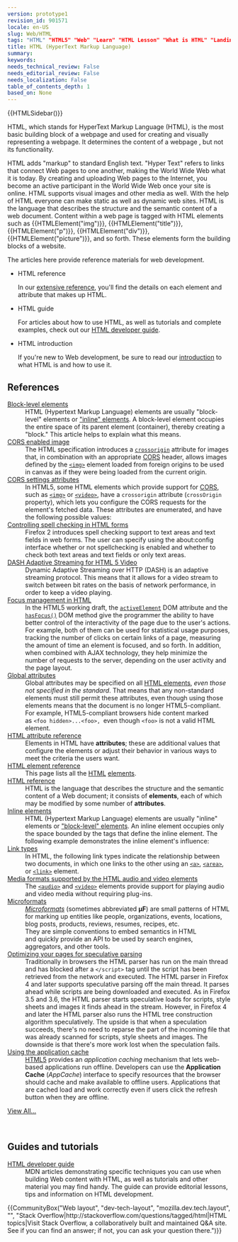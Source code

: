 ```yaml
---
version: prototype1
revision_id: 901571
locale: en-US
slug: Web/HTML
tags: "HTML" "HTML5" "Web" "Learn" "HTML Lesson" "What is HTML" "Landing" "HTML Tutorials" "Hyper text" "Hypertext" "Reference" "HTML Programming" "l10n:priority"
title: HTML (HyperText Markup Language)
summary: 
keywords: 
needs_technical_review: False
needs_editorial_review: False
needs_localization: False
table_of_contents_depth: 1
based_on: None
---
```

<p class="note">{{HTMLSidebar()}}</p>

<p><span class="seoSummary">HTML, which stands for HyperText Markup Language (HTML), is the most basic building block of a webpage and used for creating and visually representing a webpage. It determines the content of a webpage , but not its functionality.</span></p>

<p>HTML adds "markup" to standard English text. "Hyper Text" refers to links that connect Web pages to one another, making the World Wide Web what it is today. By creating and uploading Web pages to the Internet, you become an active participant in the World Wide Web once your site&nbsp;is online. HTML supports visual images and other media as well. With the help of HTML everyone can make static as well as dynamic web sites.&nbsp;HTML is the language that describes the structure and the semantic content of a web document. Content within a web page is tagged with HTML elements such as {{HTMLElement("img")}}, {{HTMLElement("title")}}, {{HTMLElement("p")}}, {{HTMLElement("div")}}, {{HTMLElement("picture")}}, and so forth. These elements form the building blocks of a website.</p>

<p>The articles here provide reference materials for web development.</p>

<section class="cleared" id="sect1">
<ul class="card-grid">
 <li><span>HTML reference</span>

  <p>In our <a href="/en-US/docs/Web/HTML/Reference">extensive reference</a>, you'll find the details on each element and attribute that makes up HTML.</p>
 </li>
 <li><span>HTML guide</span>
  <p>For articles about how to use HTML, as well as tutorials and complete examples, check out our <a href="/en-US/docs/Web/Guide/HTML">HTML developer guide</a>.</p>
 </li>
 <li><span>HTML introduction</span>
  <p>If you're new to Web development, be sure to read our <a href="https://developer.mozilla.org/en-US/docs/Web/Guide/HTML/Introduction">introduction</a> to what HTML is and how to use it.</p>
 </li>
</ul>

<div class="row topicpage-table">
<div class="section">
<h2 class="Documentation" id="Documentation" name="Documentation">References</h2>

<dl>
 <dt class="landingPageList"><a href="https://developer.mozilla.org/en-US/docs/Web/HTML/Block-level_elements">Block-level elements</a></dt>
 <dd class="landingPageList">HTML (Hypertext Markup Language) elements are usually "block-level" elements or <a href="https://developer.mozilla.org/en-US/docs/HTML/Inline_elements" title="/en-US/docs/HTML/inline_elements">"inline" elements</a>. A block-level element occupies the entire space of its parent element (container), thereby creating a "block." This article helps to explain what this means.</dd>
 <dt class="landingPageList"><a href="https://developer.mozilla.org/en-US/docs/Web/HTML/CORS_enabled_image">CORS enabled image</a></dt>
 <dd class="landingPageList">The HTML specification introduces a <code><a href="https://developer.mozilla.org/en-US/docs/Web/HTML/Element/img#attr-crossorigin">crossorigin</a></code> attribute for images that, in combination with an appropriate <a class="glossaryLink" href="https://developer.mozilla.org/en-US/docs/Glossary/CORS" title="CORS: It is insecure to allow a webpage to request any resources from any other domains without limitation. CORS (Cross-Origin Resource Sharing) is a system that determines whether to block or fulfill these requests.">CORS</a> header, allows images defined by the <a href="https://developer.mozilla.org/en-US/docs/Web/HTML/Element/img" title="The HTML Image Element (&lt;img&gt;) represents an image of the document."><code>&lt;img&gt;</code></a> element loaded from foreign origins to be used in canvas as if they were being loaded from the current origin.</dd>
 <dt class="landingPageList"><a href="https://developer.mozilla.org/en-US/docs/Web/HTML/CORS_settings_attributes">CORS settings attributes</a></dt>
 <dd class="landingPageList">In HTML5, some HTML elements which provide support for <a href="https://developer.mozilla.org/en-US/docs/HTTP/Access_control_CORS">CORS</a>, such as <a href="https://developer.mozilla.org/en-US/docs/Web/HTML/Element/img" title="The HTML Image Element (&lt;img&gt;) represents an image of the document."><code>&lt;img&gt;</code></a> or <a href="https://developer.mozilla.org/en-US/docs/Web/HTML/Element/video" title="The HTML &lt;video&gt; element is used to embed video content. It may contain several video sources, represented using the src attribute or the &lt;source&gt; element; the browser will choose the most suitable one."><code>&lt;video&gt;</code></a>, have a <code>crossorigin</code> attribute (<code>crossOrigin</code> property), which lets you configure the CORS requests for the element's fetched data. These attributes are enumerated, and have the following possible values:</dd>
 <dt class="landingPageList"><a href="https://developer.mozilla.org/en-US/docs/Web/HTML/Controlling_spell_checking_in_HTML_formsControlling_spell_checking_in_HTML_forms">Controlling spell checking in HTML forms</a></dt>
 <dd class="landingPageList">Firefox 2 introduces spell checking support to text areas and text fields in web forms. The user can specify using the about:config interface whether or not spellchecking is enabled and whether to check both text areas and text fields or only text areas.</dd>
 <dt class="landingPageList"><a href="https://developer.mozilla.org/en-US/docs/Web/HTML/DASH_Adaptive_Streaming_for_HTML_5_Video">DASH Adaptive Streaming for HTML 5 Video</a></dt>
 <dd class="landingPageList">Dynamic Adaptive Streaming over HTTP (DASH) is an adaptive streaming protocol. This means that it allows for a video stream to switch between bit rates on the basis of network performance, in order to keep a video playing.</dd>
 <dt class="landingPageList"><a href="https://developer.mozilla.org/en-US/docs/Web/HTML/Focus_management_in_HTML">Focus management in HTML</a></dt>
 <dd class="landingPageList">In the HTML5 working draft, the <code><a href="https://developer.mozilla.org/en/DOM/document.activeElement" title="en/DOM/document.activeElement">activeElement</a></code> DOM attribute and the <code><a href="https://developer.mozilla.org/en/DOM/document.hasFocus" title="en/DOM/document.hasFocus">hasFocus()</a></code> DOM method give the programmer the ability to have better control of the interactivity of the page due to the user's actions. For example, both of them can be used for statistical usage purposes, tracking the number of clicks on certain links of a page, measuring the amount of time an element is focused, and so forth. In addition, when combined with AJAX technology, they help minimize the number of requests to the server, depending on the user activity and the page layout.</dd>
 <dt class="landingPageList"><a href="https://developer.mozilla.org/en-US/docs/Web/HTML/Global_attributes">Global attributes</a></dt>
 <dd class="landingPageList">Global attributes may be specified on all <a href="https://developer.mozilla.org/en-US/docs/Web/HTML/Element">HTML elements</a>, <em>even those not specified in the standard</em>. That means that any non-standard elements must still permit these attributes, even though using those elements means that the document is no longer HTML5-compliant. For example, HTML5-compliant browsers hide content marked as&nbsp;<code>&lt;foo hidden&gt;...&lt;foo&gt;</code><code>, </code>even though <code>&lt;foo&gt;</code> is not a valid HTML element.</dd>
 <dt class="landingPageList"><a href="https://developer.mozilla.org/en-US/docs/Web/HTML/Attributes">HTML attribute reference</a></dt>
 <dd class="landingPageList">Elements in HTML have <strong>attributes</strong>; these are additional values that configure the elements or adjust their behavior in various ways to meet the criteria the users want.</dd>
 <dt class="landingPageList"><a href="https://developer.mozilla.org/en-US/docs/Web/HTML/Element">HTML element reference</a></dt>
 <dd class="landingPageList">This page&nbsp;lists all the <a class="glossaryLink" href="https://developer.mozilla.org/en-US/docs/Glossary/HTML" title="HTML: HTML (HyperText Markup Language) is a descriptive language that specifies webpage structure.">HTML</a> <a class="glossaryLink" href="https://developer.mozilla.org/en-US/docs/Glossary/Element" title="elements: An element is a part of a webpage. In XML and HTML, an element may contain a data item or a chunk of text or an image, or perhaps nothing. A typical element includes an opening tag, attributes, content, and a closing tag:">elements</a>.</dd>
 <dt class="landingPageList"><a href="https://developer.mozilla.org/en-US/docs/Web/HTML/Reference">HTML reference</a></dt>
 <dd class="landingPageList">HTML is the language that describes the structure and the semantic content of a Web document; it consists of <strong>elements</strong>, each of which may be modified by some number of <strong>attributes</strong>.</dd>
 <dt class="landingPageList"><a href="https://developer.mozilla.org/en-US/docs/Web/HTML/Inline_elemente">Inline elements</a></dt>
 <dd class="landingPageList">HTML (Hypertext Markup Language) elements are usually "inline" elements or <a href="https://developer.mozilla.org/en-US/docs/Web/HTML/Block-level_elements">"block-level" elements</a>. An inline element occupies only the space bounded by the tags that define the inline element. The following example demonstrates the inline element's influence:</dd>
 <dt class="landingPageList"><a href="https://developer.mozilla.org/en-US/docs/Web/HTML/Link_types">Link types</a></dt>
 <dd class="landingPageList">In HTML, the following link types indicate the relationship between two documents, in which one links to the other using an <a href="https://developer.mozilla.org/en-US/docs/Web/HTML/Element/a" title="The HTML &lt;a&gt; Element (or the HTML Anchor Element) defines a hyperlink, the named target destination for a hyperlink, or both."><code>&lt;a&gt;</code></a>, <a href="https://developer.mozilla.org/en-US/docs/Web/HTML/Element/area" title="The HTML &lt;area&gt; element defines a hot-spot region on an image, and optionally associates it with a hypertext link. This element is used only within a &lt;map&gt; element."><code>&lt;area&gt;</code></a>, or <a href="https://developer.mozilla.org/en-US/docs/Web/HTML/Element/link" title="The HTML Link Element (&lt;link&gt;) specifies relationships between the current document and an external resource. Possible uses for this element include defining a relational framework for navigation. This Element is most used to link to style sheets."><code>&lt;link&gt;</code></a> element.</dd>
 <dt class="landingPageList"><a href="https://developer.mozilla.org/en-US/docs/Web/HTML/Supported_media_formats">Media formats supported by the HTML audio and video elements</a></dt>
 <dd class="landingPageList">The <a href="https://developer.mozilla.org/en-US/docs/Web/HTML/Element/audio" title="The HTML &lt;audio&gt; element is used to embed sound content in documents. It may contain several audio sources, represented using the src attribute or the &lt;source&gt; element; the browser will choose the most suitable one."><code>&lt;audio&gt;</code></a> and <a href="https://developer.mozilla.org/en-US/docs/Web/HTML/Element/video" title="The HTML &lt;video&gt; element is used to embed video content. It may contain several video sources, represented using the src attribute or the &lt;source&gt; element; the browser will choose the most suitable one."><code>&lt;video&gt;</code></a> elements provide support for playing audio and video media without requiring plug-ins.</dd>
 <dt class="landingPageList"><a href="https://developer.mozilla.org/en-US/docs/Web/HTML/microformats">Microformats</a></dt>
 <dd class="landingPageList"><span class="p-summary"><a class="external external-icon" href="http://microformats.org"><dfn>Microformats</dfn></a> (sometimes abbreviated <strong>μF</strong>) are small patterns&nbsp;of HTML for marking up entities like people, organizations, events, locations, blog posts, products, reviews, resumes, recipes, etc.</span><br />
 They are simple conventions to embed semantics in HTML and&nbsp;quickly provide&nbsp;an API to be&nbsp;used by search engines, aggregators, and other tools.</dd>
 <dt class="landingPageList"><a href="https://developer.mozilla.org/en-US/docs/Web/HTML/Optimizing_your_pages_for_speculative_parsing">Optimizing your pages for speculative parsing</a></dt>
 <dd class="landingPageList">Traditionally in browsers the HTML&nbsp;parser has run on the main thread and has blocked after a <code>&lt;/script&gt;</code> tag until the script has been retrieved from the network and executed. The HTML parser in Firefox 4 and later supports speculative parsing off the main thread. It parses ahead while scripts are being downloaded and executed. As in Firefox 3.5 and 3.6, the HTML parser starts speculative loads for scripts, style sheets and images it finds ahead in the stream. However, in Firefox 4 and later the HTML parser also runs the HTML tree construction algorithm speculatively. The upside is that when a speculation succeeds, there's no need to reparse the part of the incoming file that was already scanned for scripts, style sheets and images. The downside is that there's more work lost when the speculation fails.</dd>
 <dt class="landingPageList"><a href="https://developer.mozilla.org/en-US/docs/Web/HTML/Using_the_application_cache">Using the application cache</a></dt>
 <dd class="landingPageList"><a href="https://developer.mozilla.org/en-US/docs/HTML/HTML5" title="HTML/HTML5">HTML5</a> provides an <em>application caching</em> mechanism that lets web-based applications run offline. Developers can use the <strong>Application Cache</strong> (<em>AppCache</em>) interface to specify resources that the browser should cache and make available to offline users. Applications that are cached load and work correctly even if users click the refresh button when they are offline.</dd>
</dl>

<p><span class="alllinks"><a href="/en-US/docs/tag/HTML" title="Article tagged: HTML">View All...</a></span></p>
</div>

<p>&nbsp;</p>

<div class="section">
<h2 class="Tools" id="Tools" name="Tools">Guides and tutorials</h2>

<dl>
 <dt><a href="/en-US/docs/Web/Guide/HTML">HTML developer guide</a></dt>
 <dd>MDN articles demonstrating specific techniques you can use when building Web content with HTML, as well as tutorials and other material you may find handy. The guide can provide editorial lessons, tips and information on HTML development.</dd>
</dl>
</div>
</div>

<p>{{CommunityBox("Web layout", "dev-tech-layout", "mozilla.dev.tech.layout", "", "Stack Overflow|http://stackoverflow.com/questions/tagged/html|HTML topics|Visit Stack Overflow, a collaboratively built and maintained Q&amp;A site. See if you can find an answer; if not, you can ask your question there.")}}</p>
</section>

